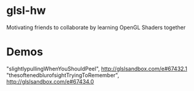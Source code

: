 # glsl-hw
Motivating friends to collaborate by learning OpenGL Shaders together

# Demos
"slightlypullingWhenYouShouldPeel", http://glslsandbox.com/e#67432.1
"thesoftenedblurofsightTryingToRemember", http://glslsandbox.com/e#67434.0